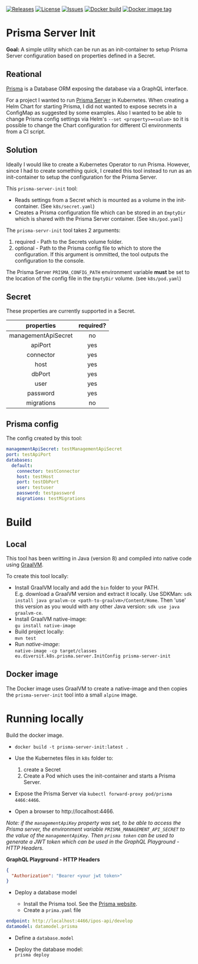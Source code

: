 [![Releases](https://img.shields.io/github/release/diversit/prisma-server-init?style=plastic)](https://github.com/diversit/prisma-server-init/releases) [![License](https://img.shields.io/github/license/diversit/prisma-server-init?style=plastic)](https://github.com/diversit/prisma-server-init/blob/master/LICENSE) [![Issues](https://img.shields.io/github/issues/diversit/prisma-server-init?style=plastic)](https://github.com/diversit/prisma-server-init/issues)
[![Docker build](https://img.shields.io/docker/cloud/build/diversit/prisma-server-init?style=plastic)](https://hub.docker.com/r/diversit/prisma-server-init)
[![Docker image tag](https://images.microbadger.com/badges/version/diversit/prisma-server-init.svg?style=plastic)](https://hub.docker.com/r/diversit/prisma-server-init)

# Prisma Server Init

**Goal:** 
A simple utility which can be run as an init-container to setup Prisma Server configuration
based on properties defined in a Secret.

## Reational

[Prisma](https://www.prisma.io) is a Database ORM exposing the database via a GraphQL interface.

For a project I wanted to run [Prisma Server](https://www.prisma.io/docs/prisma-server/) in Kubernetes. When creating a Helm Chart for starting Prisma, I did not wanted to expose secrets in a ConfigMap as suggested by some examples. Also I wanted to be able to change Prisma config settings via Helm's `--set <property>=<value>` so it is possible to change the Chart configuration for different CI environments from a CI script.

## Solution

Ideally I would like to create a Kubernetes Operator to run Prisma. However, since I had to create something quick, I created this tool instead to run as an init-container to setup the configuration for the Prisma Server.

This `prisma-server-init` tool:

- Reads settings from a Secret which is mounted as a volume in the init-container. (See `k8s/secret.yaml`)
- Creates a Prisma configuration file which can be stored in an `EmptyDir` which is shared with the Prisma Server container. (See `k8s/pod.yaml`)

The `prisma-servr-init` tool takes 2 arguments:

1. required - Path to the Secrets volume folder.
2. optional - Path to the Prisma config file to which to store the configuration. If this argument is ommitted, the tool outputs the configuration to the console.

The Prisma Server `PRISMA_CONFIG_PATH` environment variable **must** be set to the location of the config file in the `EmptyDir` volume. (see `k8s/pod.yaml`)

## Secret

These properties are currently supported in a Secret.

| properties | required? |
|:----------:|:---------:|
| managementApiSecret | no |
| apiPort | yes |
| connector | yes |
| host | yes |
| dbPort | yes |
| user | yes |
| password | yes |
| migrations | no |

## Prisma config

The config created by this tool:

```yaml
managementApiSecret: testManagementApiSecret
port: testApiPort
databases:
  default:
    connector: testConnector
    host: testHost
    port: testDbPort
    user: testuser
    password: testpassword
    migrations: testMigrations
```

# Build

## Local

This tool has been writting in Java (version 8) and compiled into native code using [GraalVM](http://graalvm.org/).

To create this tool locally:

- Install GraalVM locally and add the `bin` folder to your PATH.  
    E.g. download a GraalVM version and extract it locally.
    Use SDKMan: `sdk install java graalvm-ce <path-to-graalvm>/Content/Home`.
    Then 'use' this version as you would with any other Java version: `sdk use java graalvm-ce`.
- Install GraalVM native-image:  
    `gu install native-image`
- Build project locally:  
    `mvn test`
- Run _native-image_:  
    `native-image -cp target/classes eu.diversit.k8s.prisma.server.InitConfig prisma-server-init`

## Docker image

The Docker image uses GraalVM to create a native-image and then copies the `prisma-server-init` tool into a small `alpine` image.

# Running locally

Build the docker image.

- `docker build -t prisma-server-init:latest .`

- Use the Kubernetes files in `k8s` folder to:

  1. create a Secret
  2. Create a Pod which uses the init-container and starts a Prisma Server.

- Expose the Prisma Server via `kubectl forward-proxy pod/prisma 4466:4466`.

- Open a browser to http://localhost:4466.

_Note: if the `managementApiKey` property was set, to be able to access the Prisma server, the environment variable `PRISMA_MANAGEMENT_API_SECRET` to the value of the `managementApiKey`. Then `prisma token` can be used to generate a JWT token which can be used in the GraphQL Playground - HTTP Headers._

**GraphQL Playground - HTTP Headers**
```json
{
  "Authorization": "Bearer <your jwt token>"
}
```

- Deploy a database model

  - Install the Prisma tool. See the [Prisma website](https://prisma.io/).
  - Create a `prima.yaml` file

```yaml
endpoint: http://localhost:4466/ipos-api/develop
datamodel: datamodel.prisma
```

  - Define a `database.model`

  - Deploy the database model:  
    `prisma deploy`
